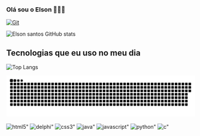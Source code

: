### Olá sou o Elson 👨🏿‍💻

[![Git](https://img.shields.io/badge/GitHub-100000?style=for-the-badge&logo=github&logoColor=radical)](https://github.com/Elson-Santos)



![Elson santos GitHub stats](https://github-readme-stats.vercel.app/api?username=elson-santos&show_icons=true&theme=radical)


## Tecnologias que eu uso no meu dia

![Top Langs](https://github-readme-stats.vercel.app/api/top-langs/?username=elson-santos&langs_count=12&theme=radical)


<picture align="center">
  <source media="(prefers-color-scheme: dark)" srcset="https://raw.githubusercontent.com/Elson-santos/Elson-santos/output/github-contribution-grid-snake-dark.svg">
  <source media="(prefers-color-scheme: light)" srcset="https://raw.githubusercontent.com/Elson-santos/Elson-santos/output/github-contribution-grid-snake-dark.svg">
  <img align="center" alt="github contribution grid snake animation" src="https://raw.githubusercontent.com/Elson-santos/Elson-santos/output/github-contribution-grid-snake.svg">
</picture>



<div style="display: inline_block"><br/>
<img align="center" alt=html5" src="https://img.shields.io/badge/HTML5-E34F26?style=for-the-badge&logo=html5&logoColor=white" />
<img align="center" alt=delphi" src="https://img.shields.io/badge/Delphi_RAD_Studio-B22222?style=for-the-badge&logo=delphi&logoColor=white" />
<img align="center" alt=css3" src="https://img.shields.io/badge/CSS3-1572B6?style=for-the-badge&logo=css3&logoColor=white" />
<img align="center" alt=java" src="https://img.shields.io/badge/Java-ED8B00?style=for-the-badge&logo=openjdk&logoColor=white" />
<img align="center" alt=javascript" src="https://img.shields.io/badge/JavaScript-F7DF1E?style=for-the-badge&logo=javascript&logoColor=black" />
<img align="center" alt=python" src="https://img.shields.io/badge/Python-14354C?style=for-the-badge&logo=python&logoColor=white" />
<img align="center" alt=c" src="https://img.shields.io/badge/C-00599C?style=for-the-badge&logo=c&logoColor=white" />
</div>

